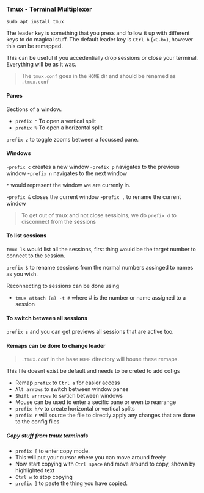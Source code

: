 ### Tmux - Terminal Multiplexer

```
sudo apt install tmux
```

The leader key is something that you press and follow it up with different keys to do magical stuff.
The default leader key is `Ctrl b` (`<C-b>`), however this can be remapped.

This can be useful if you accedentially drop sessions or close your terminal. Everything will be as it was.

> The `tmux.conf` goes in the `HOME` dir and should be renamed as `.tmux.conf`

#### Panes

Sections of a window. 
- `prefix "`  To open a vertical split
- `prefix %`  To open a horizontal split

`prefix z` to toggle zooms between a focussed pane.

#### Windows

-`prefix c` creates a new window
-`prefix p` navigates to the previous window
-`prefix n` navigates to the next window

`*` would represent the window we are currenly in.


-`prefix &` closes the current window
-`prefix ,` to rename the current window

> To get out of tmux and not close sessioins, we do `prefix d` to disconnect from the sessions

#### To list sessions

`tmux ls` would list all the sessions, first thing would be the target number to connect to the session.

`prefix $` to rename sessions from the normal numbers assinged to names as you wish.



Reconnecting to sessions can be done using

- `tmux attach (a) -t #` where # is the number or name assigned to a session

#### To switch between all sessions

`prefix s` and you can get previews all sessions that are active too.

#### Remaps can be done to change leader

> `.tmux.conf` in the base `HOME` directory will house these remaps. 

This file doesnt exist be default and needs to be creted to add cofigs

- Remap `prefix` to `Ctrl a` for easier access
- `Alt arrows` to switch between window panes
- `Shift arrrows` to swtich between windows
- Mouse can be used to enter a secific pane or even to rearrange
- `prefix h/v` to create horizontal or vertical splits
- `prefix r` will source the file to directly apply any changes that are done to the config files

##### Copy stuff from tmux terminals

 - `prefix [` to enter copy mode.
 - This will put your cursor where you can move around freely
 - Now start copying with `Ctrl space` and move around to copy, shown by highlighted text
 - `Ctrl w` to stop copying
 - `prefix ]` to paste the thing you have copied.
